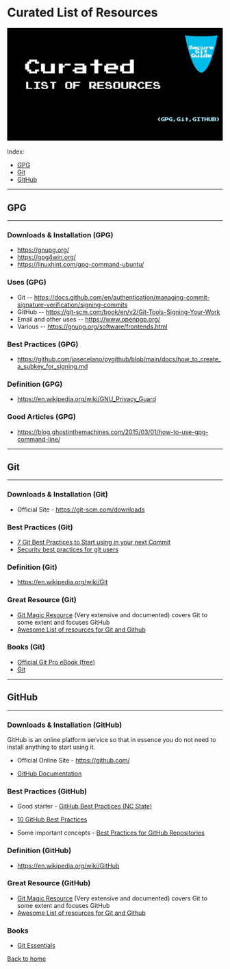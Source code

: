# Curated List of Resources

![HEADER IMAGE](./media/HEADER/GitHub-Repo-SecureGitGuide-ART-007.jpg)

Index:

- [GPG](#gpg)
- [Git](#git)
- [GitHub](#github)

---

## GPG

---

### Downloads & Installation (GPG)

- <https://gnupg.org/>
- <https://gpg4win.org/>
- <https://linuxhint.com/gpg-command-ubuntu/>

### Uses (GPG)

- Git -- <https://docs.github.com/en/authentication/managing-commit-signature-verification/signing-commits>
- GitHub -- <https://git-scm.com/book/en/v2/Git-Tools-Signing-Your-Work>
- Email and other uses -- <https://www.openpgp.org/>
- Various -- <https://gnupg.org/software/frontends.html>

### Best Practices (GPG)

- <https://github.com/josecelano/pygithub/blob/main/docs/how_to_create_a_subkey_for_signing.md>

### Definition (GPG)

- <https://en.wikipedia.org/wiki/GNU_Privacy_Guard>

### Good Articles (GPG)

- <https://blog.ghostinthemachines.com/2015/03/01/how-to-use-gpg-command-line/>

---

## Git

---

### Downloads & Installation (Git)

- Official Site - <https://git-scm.com/downloads>

### Best Practices (Git)

- [7 Git Best Practices to Start using in your next Commit](https://sourcelevel.io/blog/7-git-best-practices-to-start-using-in-your-next-commit)
- [Security best practices for git users](https://resources.infosecinstitute.com/topic/security-best-practices-for-git-users/)

### Definition (Git)

- <https://en.wikipedia.org/wiki/Git>

### Great Resource (Git)

- [Git Magic Resource](http://www-cs-students.stanford.edu/~blynn/gitmagic/) (Very extensive and documented) covers Git to some extent and focuses GitHub
- [Awesome List of resources for Git and Github](https://project-awesome.org/phillipadsmith/awesome-github)

### Books (Git)

- [Official Git Pro eBook (free)](https://git-scm.com/book/en/v2)
- [Git](https://www.amazon.com/-/en/Richard-Silverman/dp/1449325866/ref=sr_1_25?__mk_es_US=%C3%85M%C3%85%C5%BD%C3%95%C3%91&crid=WONZH23LUI7&keywords=github&qid=1655454291&sprefix=githu%2Caps%2C192&sr=8-25)

---

## GitHub

---

### Downloads & Installation (GitHub)

GitHub is an online platform service so that in essence you do not need to install anything to start using it.

- Official Online Site - <https://github.com/>

- [GitHub Documentation](https://docs.github.com/en)

### Best Practices (GitHub)

- Good starter - [GitHub Best Practices (NC State)](https://docs.github.ncsu.edu/github-best-practices/)

- [10 GitHub Best Practices](https://medium.com/datreeio/top-10-github-best-practices-for-developers-d6309a613227)

- Some important concepts - [Best Practices for GitHub Repositories](https://www.codecademy.com/learn/paths/web-development/tracks/learn-git/modules/best-practices-for-teams-on-github/cheatsheet)

### Definition (GitHub)

- <https://en.wikipedia.org/wiki/GitHub>

### Great Resource (GitHub)

- [Git Magic Resource](http://www-cs-students.stanford.edu/~blynn/gitmagic/) (Very extensive and documented) covers Git to some extent and focuses GitHub
- [Awesome List of resources for Git and Github](https://project-awesome.org/phillipadsmith/awesome-github)

### Books

- [Git Essentials](https://www.amazon.com/GitHub-Essentials-collaborative-development-workflows/dp/1789138337/ref=sr_1_19?__mk_es_US=%C3%85M%C3%85%C5%BD%C3%95%C3%91&crid=WONZH23LUI7&keywords=github&qid=1655454439&sprefix=githu%2Caps%2C192&sr=8-19)

[Back to home](./index.md)
